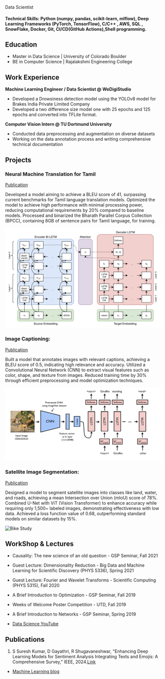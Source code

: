  Data Scientist

#### Technical Skills:  Python (numpy, pandas, scikit-learn, mlflow), Deep Learning Frameworks (PyTorch, TensorFlow), C/C++ , AWS, SQL , SnowFlake, Docker, Git, CI/CD(GitHub Actions),Shell programming.


## Education
- Master in Data Science | University of Colorado Boulder  
- BE in Computer Science | Rajalakshmi Engineering College 

## Work Experience
**Machine Learning Engineer / Data Scientist @ WeDigiStudio**
- Developed a Drowsiness detection model using the YOLOv8 model for Brakes India Private Limited Company
- Developed a two difference size model one with 25 epochs and 125 epochs and converted into TFLite format.


**Computer Vision Intern  @ TU Dortmund University**
- Conducted data preprocessing and augmentation on diverse datasets
- Working on the data annotation process and writing comprehensive technical documentation 


## Projects
### Neural Machine Translation for Tamil
[Publication](https://github.com/NickStrain/Machine-Translation.git)

Developed a model aiming to achieve a BLEU score of 41, surpassing current benchmarks for Tamil language translation models.
Optimized the model to achieve high performance with minimal processing power, reducing computational requirements by 20% compared to baseline models.
Processed and binarized the Bharath Parallel Corpus Collection (BPCC), containing 8GB of sentence pairs for Tamil language, for training.


![EEG Band Discovery](assests/Neural_MT.png)

### Image Captioning: 
[Publication](https://github.com/NickStrain/Image-Captioning.git)

Built a model that annotates images with relevant captions, achieving a BLEU score of 0.5, indicating high relevance and accuracy.
Utilized a Convolutional Neural Network (CNN) to extract visual features such as color, shape, and texture from images.
Reduced training time by 30% through efficient preprocessing and model optimization techniques.


![Bike Study](assests/Image_caption.png)

### Satellite Image Segmentation: 
[Publication](https://github.com/NickStrain/Image-Captioning.git)

Designed a model to segment satellite images into classes like land, water, and roads, achieving a mean Intersection over Union (mIoU) score of 78%.
Combined U-Net with ViT (Vision Transformer) to enhance accuracy while requiring only 1,500~ labeled images, demonstrating effectiveness with low data.
Achieved a loss function value of 0.68, outperforming standard models on similar datasets by 15%.


![Bike Study](aassests/sat_image.png)


## WorkShop & Lectures
- Causality: The new science of an old question - GSP Seminar, Fall 2021
- Guest Lecture: Dimensionality Reduction - Big Data and Machine Learning for Scientific Discovery (PHYS 5336), Spring 2021
- Guest Lecture: Fourier and Wavelet Transforms - Scientific Computing (PHYS 5315), Fall 2020
- A Brief Introduction to Optimization - GSP Seminar, Fall 2019
- Weeks of Welcome Poster Competition - UTD, Fall 2019
- A Brief Introduction to Networks - GSP Seminar, Spring 2019

- [Data Science YouTube](https://www.youtube.com/channel/UCa9gErQ9AE5jT2DZLjXBIdA)

## Publications
1. S Suresh Kumar, D Gayathri, R Shugavaneshwar, "Enhancing Deep Learning Models for Sentiment Analysis Integrating Texts and Emojis: A Comprehensive Survey," IEEE, 2024.[Link](https://ieeexplore.ieee.org/document/10544333) 


- [Machine Learning blog]()
